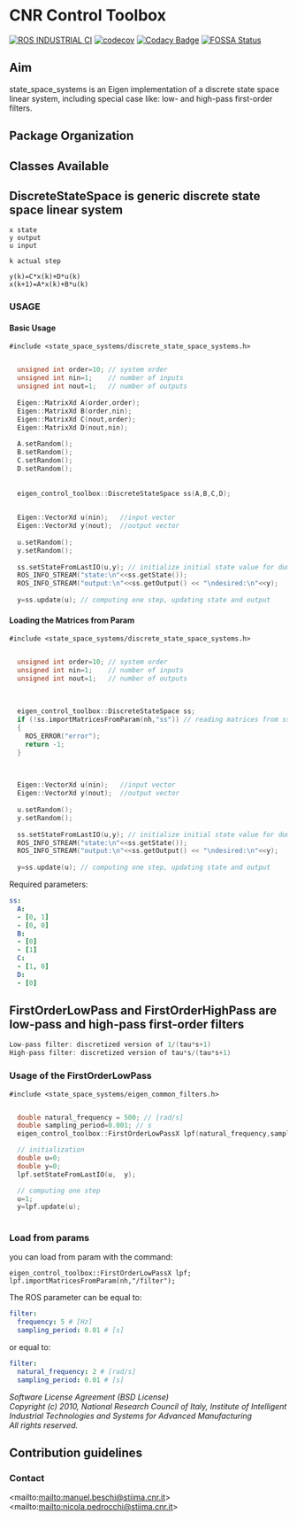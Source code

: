 # CNR Control Toolbox #

[![ROS INDUSTRIAL CI][a]][1]
[![codecov][b]][2]
[![Codacy Badge][c]][3]
[![FOSSA Status][d]][4]

## Aim ##

state_space_systems is an Eigen implementation of a discrete state space linear system, including special case like: low- and high-pass first-order filters.

## Package Organization ##

## Classes Available ##

## DiscreteStateSpace is generic discrete state space linear system ##

```c+++
x state
y output
u input

k actual step

y(k)=C*x(k)+D*u(k)
x(k+1)=A*x(k)+B*u(k)
```
### USAGE ###

#### Basic Usage ####
```c+++
#include <state_space_systems/discrete_state_space_systems.h>
```

```c++

  unsigned int order=10; // system order
  unsigned int nin=1;    // number of inputs
  unsigned int nout=1;   // number of outputs
  
  Eigen::MatrixXd A(order,order);
  Eigen::MatrixXd B(order,nin);
  Eigen::MatrixXd C(nout,order);
  Eigen::MatrixXd D(nout,nin);
  
  A.setRandom();
  B.setRandom();
  C.setRandom();
  D.setRandom();
  
 
  eigen_control_toolbox::DiscreteStateSpace ss(A,B,C,D);

  
  Eigen::VectorXd u(nin);   //input vector
  Eigen::VectorXd y(nout);  //output vector
  
  u.setRandom();
  y.setRandom();
  
  ss.setStateFromLastIO(u,y); // initialize initial state value for dumpless startup 
  ROS_INFO_STREAM("state:\n"<<ss.getState());
  ROS_INFO_STREAM("output:\n"<<ss.getOutput() << "\ndesired:\n"<<y);
  
  y=ss.update(u); // computing one step, updating state and output
```

#### Loading the Matrices from Param ####

```c+++
#include <state_space_systems/discrete_state_space_systems.h>
```

```c++

  unsigned int order=10; // system order
  unsigned int nin=1;    // number of inputs
  unsigned int nout=1;   // number of outputs
  
  
 
  eigen_control_toolbox::DiscreteStateSpace ss;
  if (!ss.importMatricesFromParam(nh,"ss")) // reading matrices from ss parameter (see below)
  {
    ROS_ERROR("error");
    return -1;
  }
  

  
  Eigen::VectorXd u(nin);   //input vector
  Eigen::VectorXd y(nout);  //output vector
  
  u.setRandom();
  y.setRandom();
  
  ss.setStateFromLastIO(u,y); // initialize initial state value for dumpless startup 
  ROS_INFO_STREAM("state:\n"<<ss.getState());
  ROS_INFO_STREAM("output:\n"<<ss.getOutput() << "\ndesired:\n"<<y);
  
  y=ss.update(u); // computing one step, updating state and output
```

Required parameters:
```yaml
ss:
  A:
  - [0, 1]
  - [0, 0]
  B:
  - [0]
  - [1]
  C:
  - [1, 0]
  D:
  - [0]  
```

## FirstOrderLowPass and FirstOrderHighPass are low-pass and high-pass first-order filters ##

```cpp
Low-pass filter: discretized version of 1/(tau*s+1)
High-pass filter: discretized version of tau*s/(tau*s+1)
```

### Usage of the FirstOrderLowPass ###

```c+++
#include <state_space_systems/eigen_common_filters.h>
```

```c++

  double natural_frequency = 500; // [rad/s]
  double sampling_period=0.001; // s
  eigen_control_toolbox::FirstOrderLowPassX lpf(natural_frequency,sampling_period); // the same for FirstOrderHighPass

  // initialization
  double u=0;
  double y=0;
  lpf.setStateFromLastIO(u,  y);

  // computing one step
  u=1;
  y=lpf.update(u);
   
```

### Load from params ###
you can load from param with the command:

```c+++
eigen_control_toolbox::FirstOrderLowPassX lpf;
lpf.importMatricesFromParam(nh,"/filter"); 
```

The ROS parameter can be equal to:
```yaml
filter:
  frequency: 5 # [Hz]
  sampling_period: 0.01 # [s]
```
or equal to:
```yaml
filter:
  natural_frequency: 2 # [rad/s]
  sampling_period: 0.01 # [s]
```
_Software License Agreement (BSD License)_    
_Copyright (c) 2010, National Research Council of Italy, Institute of Intelligent Industrial Technologies and Systems for Advanced Manufacturing_    
_All rights reserved._

## Contribution guidelines ##

### Contact ###

<mailto:<mailto:manuel.beschi@stiima.cnr.it>>
<mailto:<mailto:nicola.pedrocchi@stiima.cnr.it>>

[a]:https://github.com/CNR-STIIMA-IRAS/cnr_control_toolbox/actions/workflows/industrial_ci_action.yml/badge.svg
[1]:https://github.com/CNR-STIIMA-IRAS/cnr_control_toolbox/actions/workflows/industrial_ci_action.yml

[b]:https://codecov.io/gh/CNR-STIIMA-IRAS/cnr_control_toolbox/branch/nicola/graph/badge.svg
[2]:https://codecov.io/gh/CNR-STIIMA-IRAS/cnr_control_toolbox

[c]:https://api.codacy.com/project/badge/Grade/7f1834c02aa84b959ee9b7529deb48d6
[3]:https://app.codacy.com/gh/CNR-STIIMA-IRAS/cnr_control_toolbox?utm_source=github.com&utm_medium=referral&utm_content=CNR-STIIMA-IRAS/cnr_control_toolbox&utm_campaign=Badge_Grade_Dashboard

[d]:https://app.fossa.com/api/projects/git%2Bgithub.com%2FCNR-STIIMA-IRAS%2Fcnr_control_toolbox.svg?type=shield
[4]:https://app.fossa.com/projects/git%2Bgithub.com%2FCNR-STIIMA-IRAS%2Fcnr_control_toolbox?ref=badge_shield